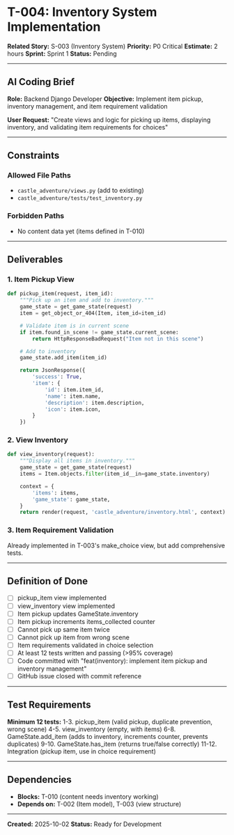 # T-004: Inventory System Implementation

**Related Story:** S-003 (Inventory System)
**Priority:** P0 Critical
**Estimate:** 2 hours
**Sprint:** Sprint 1
**Status:** Pending

---

## AI Coding Brief

**Role:** Backend Django Developer
**Objective:** Implement item pickup, inventory management, and item requirement validation

**User Request:** "Create views and logic for picking up items, displaying inventory, and validating item requirements for choices"

---

## Constraints

### Allowed File Paths
- `castle_adventure/views.py` (add to existing)
- `castle_adventure/tests/test_inventory.py`

### Forbidden Paths
- No content data yet (items defined in T-010)

---

## Deliverables

### 1. Item Pickup View
```python
def pickup_item(request, item_id):
    """Pick up an item and add to inventory."""
    game_state = get_game_state(request)
    item = get_object_or_404(Item, item_id=item_id)

    # Validate item is in current scene
    if item.found_in_scene != game_state.current_scene:
        return HttpResponseBadRequest("Item not in this scene")

    # Add to inventory
    game_state.add_item(item_id)

    return JsonResponse({
        'success': True,
        'item': {
            'id': item.item_id,
            'name': item.name,
            'description': item.description,
            'icon': item.icon,
        }
    })
```

### 2. View Inventory
```python
def view_inventory(request):
    """Display all items in inventory."""
    game_state = get_game_state(request)
    items = Item.objects.filter(item_id__in=game_state.inventory)

    context = {
        'items': items,
        'game_state': game_state,
    }
    return render(request, 'castle_adventure/inventory.html', context)
```

### 3. Item Requirement Validation
Already implemented in T-003's make_choice view, but add comprehensive tests.

---

## Definition of Done

- [ ] pickup_item view implemented
- [ ] view_inventory view implemented
- [ ] Item pickup updates GameState.inventory
- [ ] Item pickup increments items_collected counter
- [ ] Cannot pick up same item twice
- [ ] Cannot pick up item from wrong scene
- [ ] Item requirements validated in choice selection
- [ ] At least 12 tests written and passing (>95% coverage)
- [ ] Code committed with "feat(inventory): implement item pickup and inventory management"
- [ ] GitHub issue closed with commit reference

---

## Test Requirements

**Minimum 12 tests:**
1-3. pickup_item (valid pickup, duplicate prevention, wrong scene)
4-5. view_inventory (empty, with items)
6-8. GameState.add_item (adds to inventory, increments counter, prevents duplicates)
9-10. GameState.has_item (returns true/false correctly)
11-12. Integration (pickup item, use in choice requirement)

---

## Dependencies

- **Blocks:** T-010 (content needs inventory working)
- **Depends on:** T-002 (Item model), T-003 (view structure)

---

**Created:** 2025-10-02
**Status:** Ready for Development
